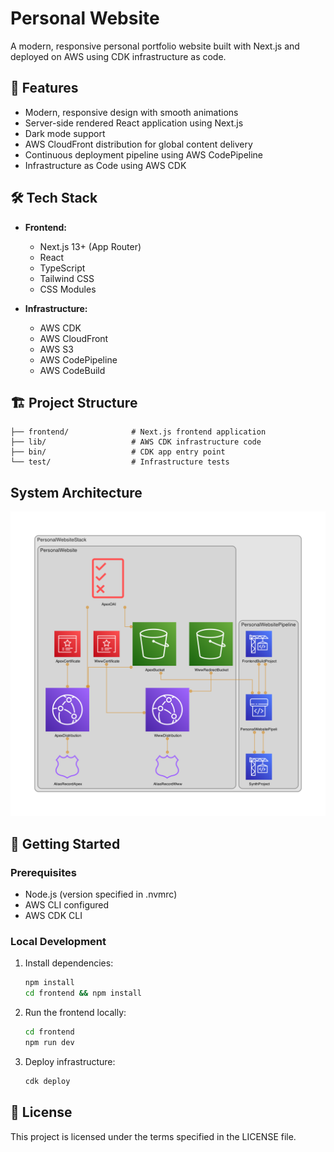 # Personal Website

A modern, responsive personal portfolio website built with Next.js and deployed on AWS using CDK infrastructure as code.

## 🚀 Features

- Modern, responsive design with smooth animations
- Server-side rendered React application using Next.js
- Dark mode support
- AWS CloudFront distribution for global content delivery
- Continuous deployment pipeline using AWS CodePipeline
- Infrastructure as Code using AWS CDK

## 🛠️ Tech Stack

- **Frontend:**

  - Next.js 13+ (App Router)
  - React
  - TypeScript
  - Tailwind CSS
  - CSS Modules

- **Infrastructure:**
  - AWS CDK
  - AWS CloudFront
  - AWS S3
  - AWS CodePipeline
  - AWS CodeBuild

## 🏗️ Project Structure

```
├── frontend/              # Next.js frontend application
├── lib/                   # AWS CDK infrastructure code
├── bin/                   # CDK app entry point
└── test/                  # Infrastructure tests
```


## System Architecture

![System Architecture](./diagram.png)

## 🚦 Getting Started

### Prerequisites

- Node.js (version specified in .nvmrc)
- AWS CLI configured
- AWS CDK CLI

### Local Development

1. Install dependencies:

   ```bash
   npm install
   cd frontend && npm install
   ```

2. Run the frontend locally:

   ```bash
   cd frontend
   npm run dev
   ```

3. Deploy infrastructure:
   ```bash
   cdk deploy
   ```

## 📝 License

This project is licensed under the terms specified in the LICENSE file.
